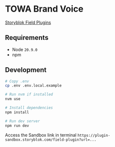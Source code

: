 # TOWA Brand Voice

[Storyblok Field Plugins](https://www.storyblok.com/docs/plugins/field-plugins/create)

## Requirements

- Node `20.9.0`
- npm

## Development

```bash
# Copy .env
cp .env .env.local.example

# Run nvm if installed
nvm use

# Install dependencies
npm install

# Run dev server
npm run dev
```

Access the Sandbox link in terminal `https://plugin-sandbox.storyblok.com/field-plugin?url=...`

